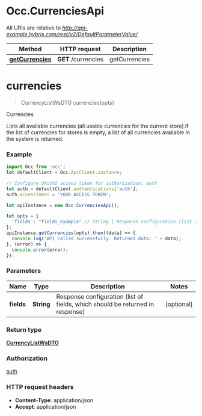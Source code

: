 # Occ.CurrenciesApi

All URIs are relative to *http://api-example.hybris.com/rest/v2/DefaultParameterValue/*

Method | HTTP request | Description
------------- | ------------- | -------------
[**getCurrencies**](CurrenciesApi.md#getCurrencies) | **GET** /currencies | getCurrencies


<a name="currencies"></a>
# **currencies**
> CurrencyListWsDTO currencies(opts)

Currencies

Lists all available currencies (all usable currencies for the current store).If the list of currencies for stores is empty, a list of all currencies available in the system is returned. 

### Example
```javascript
import Occ from 'occ';
let defaultClient = Occ.ApiClient.instance;

// Configure OAuth2 access token for authorization: auth
let auth = defaultClient.authentications['auth'];
auth.accessToken = 'YOUR ACCESS TOKEN';

let apiInstance = new Occ.CurrenciesApi();

let opts = { 
  'fields': "fields_example" // String | Response configuration (list of fields, which should be returned in response)
};
apiInstance.getCurrencies(opts).then((data) => {
  console.log('API called successfully. Returned data: ' + data);
}, (error) => {
  console.error(error);
});

```

### Parameters

Name | Type | Description  | Notes
------------- | ------------- | ------------- | -------------
 **fields** | **String**| Response configuration (list of fields, which should be returned in response) | [optional] 

### Return type

[**CurrencyListWsDTO**](CurrencyListWsDTO.md)

### Authorization

[auth](../README.md#auth)

### HTTP request headers

 - **Content-Type**: application/json
 - **Accept**: application/json

